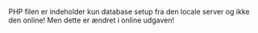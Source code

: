 PHP filen er indeholder kun database setup fra den locale server og ikke den online!
Men dette er ændret i online udgaven!
